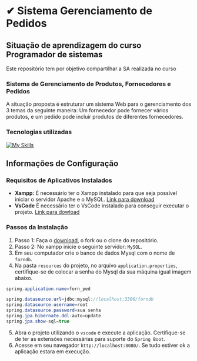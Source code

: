 # ✔ Sistema Gerenciamento de Pedidos
## Situação de aprendizagem do curso Programador de sistemas
Este repositório tem por objetivo compartilhar a SA realizada no curso

### Sistema de Gerenciamento de Produtos, Fornecedores e Pedidos
A situação proposta é estruturar um sistema Web para o gerenciamento dos 3 temas da seguinte maneira: Um fornecedor pode
fornecer vários produtos, e um pedido pode incluir produtos de diferentes fornecedores.

### Tecnologias utilizadas
[![My Skills](https://skillicons.dev/icons?i=java,spring,hibernate,mysql,js,html,css,bootstrap)](https://skillicons.dev)

## Informações de Configuração
### Requisitos de Aplicativos Instalados
- **Xampp:** É necessário ter o Xampp instalado para que seja possível iniciar o servidor Apache e o MySQL. <a href="https://www.apachefriends.org/pt_br/download.html" target="_blank">Link para download</a>
- **VsCode** É necessário ter o VsCode instalado para conseguir executar o projeto. <a href="https://code.visualstudio.com/sha/download?build=stable&os=win32-x64-user">Link para dowload</a>
### Passos da Instalação
1. Passo 1: Faça o <a href="https://github.com/gabrielpiske/sa-psii/archive/refs/heads/main.zip">download</a>, o fork ou o clone do repositório.
2. Passo 2:  No xampp inicie o seguinte servidor: `MySQL`.
3. Em seu computador crie o banco de dados Mysql com o nome de `forndb`.
4. Na pasta `resources` do projeto, no arquivo `application.properties`, certifique-se de colocar a senha do Mysql da sua máquina igual imagem abaixo.
```java
spring.application.name=forn_ped

spring.datasource.url=jdbc:mysql://localhost:3306/forndb
spring.datasource.username=root
spring.datasource.password=sua senha
spring.jpa.hibernate.ddl-auto=update
spring.jpa.show-sql=true
```
5. Abra o projeto utilizando o `vscode` e execute a aplicação. Certifique-se de ter as extensões necessárias para suporte do `Spring Boot`.
6. Acesse em seu navegador `http://localhost:8080/`. Se tudo estiver ok a aplicação estara em execução.

